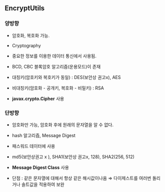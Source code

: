 ## EncryptUtils

### 양방향

 - 암호화, 복호화 가능.

 - Cryptography

 - 중요한 정보를 이용한 데이터 통신에서 사용됨.

 - BCD, CBC 블록암호 알고리즘(운용모드)이 존재 

 - 대칭키(암호키와 복호키가 동일) : DES(보안상 권고x), AES

 - 비대칭키(암호화 - 공개키, 복호화 - 비밀키) : RSA

 - **javax.crypto.Cipher** 사용
     
     
     
 ### 단방향

 - 암호화만 가능, 암호화 후에 원래의 문자열을 알 수 없다.

 - hash 알고리즘, Message Digest

 - 패스워드 데이터에 사용

 - md5(보안상권고 x ), SHA1(보안상 권고x, 128), SHA2(256, 512)

 - **Message Digest Class** 사용

 - 단점 : 같은 문자열에 대해서 항상 같은 해시값이나옴 ⇒ 다이제스트를 여러번 돌리거나 솔트값을 적용하여 보완
